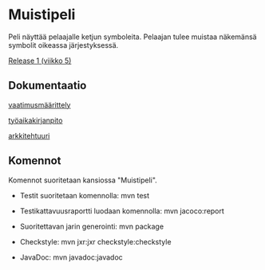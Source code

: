 # Muistipeli

Peli näyttää pelaajalle ketjun symboleita. Pelaajan tulee muistaa näkemänsä symbolit oikeassa järjestyksessä.


[Release 1 (viikko 5)](https://github.com/valtterin/otm-harjoitustyo/releases/tag/viikko5Final)


## Dokumentaatio

[vaatimusmäärittely](https://github.com/valtterin/otm-harjoitustyo/blob/master/Dokumentaatio/vaatimusmaarittely.md)

[työaikakirjanpito](https://github.com/valtterin/otm-harjoitustyo/blob/master/Dokumentaatio/tyoaikakirjanpito.txt)

[arkkitehtuuri](https://github.com/valtterin/otm-harjoitustyo/blob/master/Dokumentaatio/arkkitehtuuri.md)


## Komennot

Komennot suoritetaan kansiossa "Muistipeli".

- Testit suoritetaan komennolla: mvn test

- Testikattavuusraportti luodaan komennolla: mvn jacoco:report

- Suoritettavan jarin generointi: mvn package

- Checkstyle: mvn jxr:jxr checkstyle:checkstyle

- JavaDoc: mvn javadoc:javadoc


